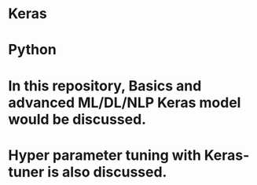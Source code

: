 # Keras
# Python
# In this repository, Basics and advanced ML/DL/NLP Keras model would be discussed.
# Hyper parameter tuning with Keras-tuner is also discussed.
